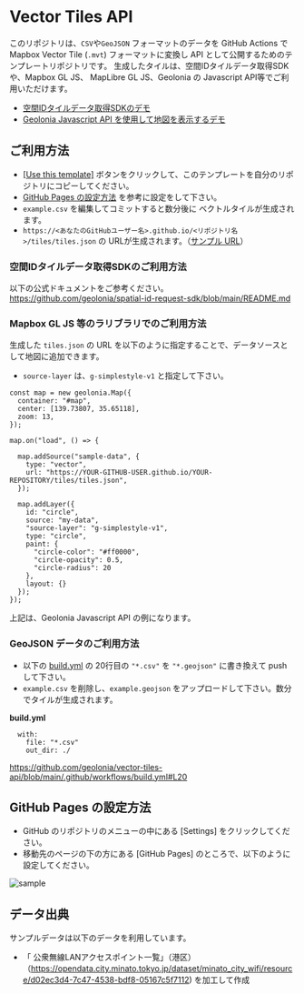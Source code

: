 # Vector Tiles API

このリポジトリは、`CSV`や`GeoJSON` フォーマットのデータを GitHub Actions で Mapbox Vector Tile (`.mvt`) フォーマットに変換し API として公開するためのテンプレートリポジトリです。
生成したタイルは、空間IDタイルデータ取得SDKや、Mapbox GL JS、 MapLibre GL JS、Geolonia の Javascript API等でご利用いただけます。

* [空間IDタイルデータ取得SDKのデモ](https://geolonia.github.io/spatial-id-request-sdk/)
* [Geolonia Javascript API を使用して地図を表示するデモ](https://codepen.io/naogify/pen/OJZGRQY) 


## ご利用方法

* [[Use this template]](https://github.com/naogify/vector-tiles-api/generate) ボタンをクリックして、このテンプレートを自分のリポジトリにコピーしてください。
* [GitHub Pages の設定方法](#github-pages-%E3%81%AE%E8%A8%AD%E5%AE%9A%E6%96%B9%E6%B3%95) を参考に設定をして下さい。
* `example.csv` を編集してコミットすると数分後に ベクトルタイルが生成されます。
* `https://<あなたのGitHubユーザー名>.github.io/<リポジトリ名>/tiles/tiles.json` の URLが生成されます。（[サンプル URL](https://geolonia.github.io/vector-tiles-api/tiles/tiles.json)）

### 空間IDタイルデータ取得SDKのご利用方法

以下の公式ドキュメントをご参考ください。  
https://github.com/geolonia/spatial-id-request-sdk/blob/main/README.md


### Mapbox GL JS 等のラリブラリでのご利用方法

生成した `tiles.json` の URL を以下のように指定することで、データソースとして地図に追加できます。

* `source-layer` は、`g-simplestyle-v1` と指定して下さい。

```
const map = new geolonia.Map({
  container: "#map",
  center: [139.73807, 35.65118],
  zoom: 13,
});

map.on("load", () => {

  map.addSource("sample-data", {
    type: "vector",
    url: "https://YOUR-GITHUB-USER.github.io/YOUR-REPOSITORY/tiles/tiles.json",
  });

  map.addLayer({
    id: "circle",
    source: "my-data",
    "source-layer": "g-simplestyle-v1",
    type: "circle",
    paint: {
      "circle-color": "#ff0000",
      "circle-opacity": 0.5,
      "circle-radius": 20
    },
    layout: {}
  });
});
```
上記は、Geolonia Javascript API の例になります。

### GeoJSON データのご利用方法

* 以下の [build.yml](https://github.com/geolonia/vector-tiles-api/blob/main/.github/workflows/build.yml#L20) の 20行目の `"*.csv"` を `"*.geojson"` に書き換えて push して下さい。
* `example.csv` を削除し、`example.geojson` をアップロードして下さい。数分でタイルが生成されます。

**build.yml**
```
  with:
    file: "*.csv"
    out_dir: ./
```

https://github.com/geolonia/vector-tiles-api/blob/main/.github/workflows/build.yml#L20



## GitHub Pages の設定方法

* GitHub のリポジトリのメニューの中にある [Settings] をクリックしてください。
* 移動先のページの下の方にある [GitHub Pages] のところで、以下のように設定してください。

![sample](https://user-images.githubusercontent.com/8760841/195016374-3630ae80-b170-4d87-8e3d-88f5408e7a7b.png)

## データ出典

サンプルデータは以下のデータを利用しています。
- 「 公衆無線LANアクセスポイント一覧」（港区）（https://opendata.city.minato.tokyo.jp/dataset/minato_city_wifi/resource/d02ec3d4-7c47-4538-bdf8-05167c5f7112) を加工して作成
